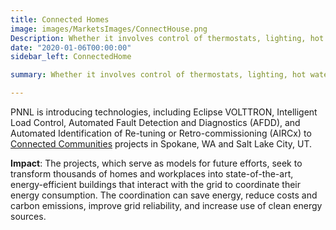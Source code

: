 ```yaml
---
title: Connected Homes
image: images/MarketsImages/ConnectHouse.png
Description: Whether it involves control of thermostats, lighting, hot water or other functions, Eclipse VOLTTRON is a secure solution that can help turn today’s house into tomorrow’s connected home, enabling features that result in improved energy efficiency, cost savings and convenience.
date: "2020-01-06T00:00:00"
sidebar_left: ConnectedHome

summary: Whether it involves control of thermostats, lighting, hot water or other functions, Eclipse VOLTTRON is a secure solution that can help turn today’s house into tomorrow’s connected home, enabling features that result in improved energy efficiency, cost savings and convenience.  

---
```

PNNL is introducing technologies, including Eclipse VOLTTRON, Intelligent Load Control, Automated Fault Detection and Diagnostics (AFDD), and Automated Identification of Re-tuning or Retro-commissioning (AIRCx) to [Connected Communities](https://www.pnnl.gov/news-media/pnnl-helps-build-connected-communities) projects in Spokane, WA and Salt Lake City, UT.

**Impact**: The projects, which serve as models for future efforts, seek to transform thousands of homes and workplaces into state-of-the-art, energy-efficient buildings that interact with the grid to coordinate their energy consumption. The coordination can save energy, reduce costs and carbon emissions, improve grid reliability, and increase use of clean energy sources.

<!-- 
“Connecting” Home Appliances

Eclipse VOLTTRON and associated algorithms were applied in a project that effectively transformed existing home heating and cooling units and hot water heaters into smart appliances that can coordinate with the grid. Read More.

The Pacific Northwest National Laboratory-developed technology enables the heating and cooling units and hot water heaters to manage their electricity use in ways that help the grid coordinate supply and demand, while also enabling occupant cost and comfort preferences. 
 
Impact: The technology could benefit tens of millions of homes. Working in concert with utilities and the grid, such smart appliances can quickly and automatically change their electricity demand to help even out grid variations and ultimately reduce the amount of greenhouse gas entering the atmosphere

-->
